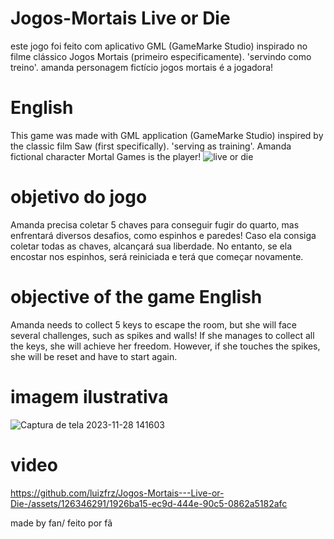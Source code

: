 # Jogos-Mortais Live or Die
este jogo foi feito com aplicativo GML (GameMarke Studio)
inspirado no filme clássico Jogos Mortais (primeiro especificamente). 'servindo como treino'. amanda personagem fictício jogos mortais é a jogadora!
# English 
This game was made with GML application (GameMarke Studio)
inspired by the classic film Saw (first specifically). 'serving as training'. Amanda fictional character Mortal Games is the player!
![live or die](https://github.com/luizfrz/Jogos-Mortais---Live-or-Die-/assets/126346291/a1174fb8-5941-42cb-a0a1-d4ef9610e0c2)

# objetivo do jogo
Amanda precisa coletar 5 chaves para conseguir fugir do quarto, mas enfrentará diversos desafios, como espinhos e paredes! Caso ela consiga coletar todas as chaves, alcançará sua liberdade. No entanto, se ela encostar nos espinhos, será reiniciada e terá que começar novamente. 

# objective of the game English
Amanda needs to collect 5 keys to escape the room, but she will face several challenges, such as spikes and walls! If she manages to collect all the keys, she will achieve her freedom. However, if she touches the spikes, she will be reset and have to start again.
# imagem ilustrativa

![Captura de tela 2023-11-28 141603](https://github.com/luizfrz/Jogos-Mortais---Live-or-Die-/assets/126346291/c7993d1b-7346-47a5-b70d-704dbec001b3)
# video

https://github.com/luizfrz/Jogos-Mortais---Live-or-Die-/assets/126346291/1926ba15-ec9d-444e-90c5-0862a5182afc

made by fan/
feito por fã
